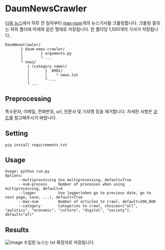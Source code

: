 # DaumNewsCrawler

[다음 뉴스](https://news.daum.net/)에서 하루 전 일자부터 [max-num](https://github.com/2unju/DaumNewsCrawler/blob/master/daum-news-crawler/arguments.py)개의 뉴스기사를 크롤링합니다. 크롤링 결과는 하위 폴더에 아래와 같은 형태로 저장됩니다. 한 폴더당 1,500개의 기사가 저장됩니다.
```text
DaumNewsCrawler/
       ├ daum-news-crawler/
       │        ├ arguments.py
       │        └ ...
       └ news/
          ├ (category name)/
          │       ├  0001/
          │       │    └ news.txt
          │       └ ...
          └ ...
```

## Preprocessing
특수문자, 이메일, 전화번호, url, 언론사 및 기자명 등을 제거합니다. 자세한 사항은 [코드](https://github.com/2unju/DaumNewsCrawler/blob/master/daum-news-crawler/cleaner.py)를 참고해주시기 바랍니다.

## Setting
```shell
pip install requirements.txt
```

## Usage
```shell
Usage: python run.py
Options:
      --multiprocessing Use multiprocessing, default=True
      --num-process     Number of processes when using multiprocessing, default=5
      --logger          Use logger(when go to previous date, go to next page, save, ...), default=True
      --max-num         Number of articles to crawl, default=200,000
      --category        Categories to crawl, choices=["all", "politics", "economic", "culture", "digital", "society"], default="all"
```

## Results
![image](https://user-images.githubusercontent.com/77797199/171593097-56dce7ac-5469-465d-92a8-de743d913a9f.png)
수집된 뉴스는 txt 확장자로 저장됩니다.

